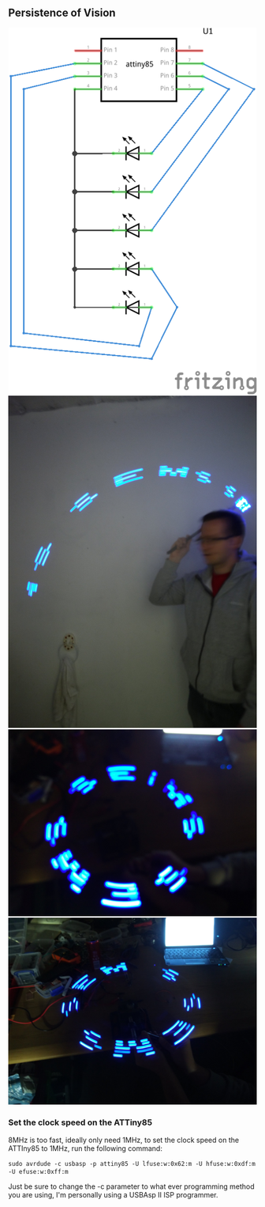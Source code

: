 ## Persistence of Vision

![Circuit Diagram](resources/attiny85_pov.png)
![pov01](01.jpg)
![pov02](02.jpg)
![pov03](03.jpg)


### Set the clock speed on the ATTiny85
8MHz is too fast, ideally only need 1MHz, to set the clock speed on the ATTIny85 to 1MHz, run the following command:

    sudo avrdude -c usbasp -p attiny85 -U lfuse:w:0x62:m -U hfuse:w:0xdf:m -U efuse:w:0xff:m

Just be sure to change the -c parameter to what ever programming method you are using, I'm personally using a USBAsp II ISP programmer.


